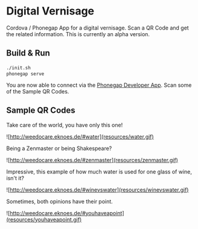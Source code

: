 # Digital Vernisage
Cordova / Phonegap App for a digital vernisage. Scan a QR Code and get the related information. 
This is currently an alpha version.

## Build & Run
    
    ./init.sh
    phonegap serve
    
You are now able to connect via the [Phonegap Developer App](https://play.google.com/store/apps/details?id=com.adobe.phonegap.app). Scan some of the Sample QR Codes.

## Sample QR Codes
Take care of the world, you have only this one!

![http://weedocare.eknoes.de/#water](resources/water.gif)

Being a Zenmaster or being Shakespeare?

![http://weedocare.eknoes.de/#zenmaster](resources/zenmaster.gif)

Impressive, this example of how much water is used for one glass of wine, isn't it?

![http://weedocare.eknoes.de/#winevswater](resources/winevswater.gif)

Sometimes, both opinions have their point.

![http://weedocare.eknoes.de/#youhaveapoint](resources/youhaveapoint.gif)
